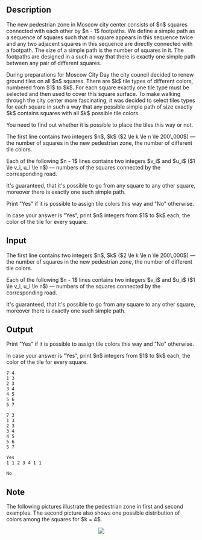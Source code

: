 ## Description

<div><p>The new pedestrian zone in Moscow city center consists of $n$ squares connected with each other by $n - 1$ footpaths. We define a <span class="tex-font-style-it">simple path</span> as a sequence of squares such that no square appears in this sequence twice and any two adjacent squares in this sequence are directly connected with a footpath. The size of a simple path is the number of squares in it. The footpaths are designed in a such a way that there is exactly one simple path between any pair of different squares.</p><p>During preparations for Moscow City Day the city council decided to renew ground tiles on all $n$ squares. There are $k$ tile types of different colors, numbered from $1$ to $k$. For each square exactly one tile type must be selected and then used to cover this square surface. To make walking through the city center more fascinating, it was decided to select tiles types for each square in such a way that any possible simple path of size exactly $k$ contains squares with all $k$ possible tile colors.</p><p>You need to find out whether it is possible to place the tiles this way or not.</p></div><div class="input-specification"><p>The first line contains two integers $n$, $k$ ($2 \le k \le n \le 200\,000$)&nbsp;— the number of squares in the new pedestrian zone, the number of different tile colors.</p><p>Each of the following $n - 1$ lines contains two integers $v_i$ and $u_i$ ($1 \le v_i, u_i \le n$)&nbsp;— numbers of the squares connected by the corresponding road.</p><p>It's guaranteed, that it's possible to go from any square to any other square, moreover there is exactly one such simple path.</p></div><div class="output-specification"><p>Print "<span class="tex-font-style-tt">Yes</span>" if it is possible to assign tile colors this way and "<span class="tex-font-style-tt">No</span>" otherwise.</p><p>In case your answer is "<span class="tex-font-style-tt">Yes</span>", print $n$ integers from $1$ to $k$ each, the color of the tile for every square.</p></div>

## Input

<p>The first line contains two integers $n$, $k$ ($2 \le k \le n \le 200\,000$)&nbsp;— the number of squares in the new pedestrian zone, the number of different tile colors.</p><p>Each of the following $n - 1$ lines contains two integers $v_i$ and $u_i$ ($1 \le v_i, u_i \le n$)&nbsp;— numbers of the squares connected by the corresponding road.</p><p>It's guaranteed, that it's possible to go from any square to any other square, moreover there is exactly one such simple path.</p>

## Output

<p>Print "<span class="tex-font-style-tt">Yes</span>" if it is possible to assign tile colors this way and "<span class="tex-font-style-tt">No</span>" otherwise.</p><p>In case your answer is "<span class="tex-font-style-tt">Yes</span>", print $n$ integers from $1$ to $k$ each, the color of the tile for every square.</p>





```input1
7 4
1 3
2 3
3 4
4 5
5 6
5 7
```




```input2
7 3
1 3
2 3
3 4
4 5
5 6
5 7
```




```output1
Yes
1 1 2 3 4 1 1
```




```output2
No
```



## Note

<p>The following pictures illustrate the pedestrian zone in first and second examples. The second picture also shows one possible distribution of colors among the squares for $k = 4$.</p><center> <img class="tex-graphics" src="file://BYU5cJJ1.png" style="max-width: 100.0%;max-height: 100.0%;"> </center>
